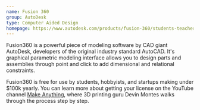```yaml
---
name: Fusion 360
group: AutoDesk
type: Computer Aided Design
homepage: https://www.autodesk.com/products/fusion-360/students-teachers-educators
---
```


Fusion360 is a powerful piece of modeling software by CAD giant AutoDesk,
developers of the original industry standard AutoCAD. It's graphical parametric
modeling interface allows you to design parts and assemblies through point and
click to add dimensional and relational constraints.

Fusion360 is free for use by students, hobbyists, and startups making under
$100k yearly. You can learn more about getting your license on the YouTube
channel [Make Anything](https://www.youtube.com/watch?v=PVFoBR4ceSk), where 3D
printing guru Devin Montes walks through the process step by step.